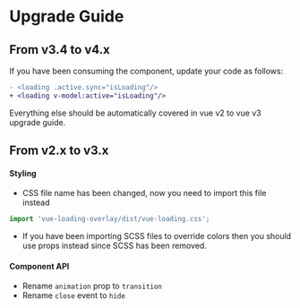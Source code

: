 # Upgrade Guide

## From v3.4 to v4.x
If you have been consuming the component, update your code as follows:
```diff
- <loading .active.sync="isLoading"/>
+ <loading v-model:active="isLoading"/>
```
Everything else should be automatically covered in vue v2 to vue v3 upgrade guide.

## From v2.x to v3.x

#### Styling

* CSS file name has been changed, now you need to import this file instead

```js
import 'vue-loading-overlay/dist/vue-loading.css';
```

* If you have been importing SCSS files to override colors then you should use props instead since SCSS has been
  removed.

#### Component API

* Rename `animation` prop to `transition`
* Rename `close` event to `hide`
